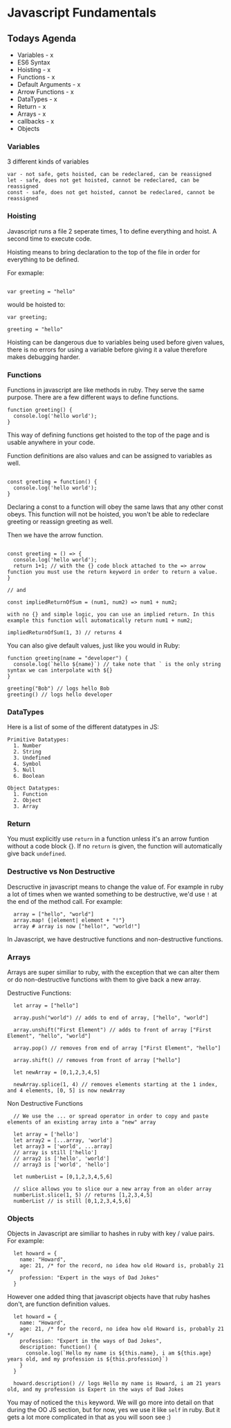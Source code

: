 # Javascript Fundamentals

## Todays Agenda
- Variables - x
- ES6 Syntax 
- Hoisting - x
- Functions - x
- Default Arguments - x
- Arrow Functions - x
- DataTypes - x
- Return - x
- Arrays - x
- callbacks - x
- Objects


### Variables
3 different kinds of variables

```
var - not safe, gets hoisted, can be redeclared, can be reassigned
let - safe, does not get hoisted, cannot be redeclared, can be reassigned
const - safe, does not get hoisted, cannot be redeclared, cannot be reassigned
```

### Hoisting
Javascript runs a file 2 seperate times, 1 to define everything and hoist. A second time to execute code.

Hoisting means to bring declaration to the top of the file in order for everything to be defined.

For exmaple:

```

var greeting = "hello"

```

would be hoisted to:

```
var greeting;

greeting = "hello"
```

Hoisting can be dangerous due to variables being used before given values, there is no errors for using a variable before giving it a value therefore makes debugging harder.

### Functions
Functions in javascript are like methods in ruby. They serve the same purpose. There are a few different ways to define functions.

```
function greeting() {
  console.log('hello world');
}
```

This way of defining functions get hoisted to the top of the page and is usable anywhere in your code.

Function definitions are also values and can be assigned to variables as well.

```

const greeting = function() {
  console.log('hello world');
}

```

Declaring a const to a function will obey the same laws that any other const obeys. This function will not be hoisted, you won't be able to redeclare greeting or reassign greeting as well.

Then we have the arrow function.

```

const greeting = () => {
  console.log('hello world');
  return 1+1; // with the {} code block attached to the => arrow function you must use the return keyword in order to return a value.
}

// and

const impliedReturnOfSum = (num1, num2) => num1 + num2;

with no {} and simple logic, you can use an implied return. In this example this function will automatically return num1 + num2;

impliedReturnOfSum(1, 3) // returns 4

```

You can also give default values, just like you would in Ruby:

```
function greeting(name = "developer") {
  console.log(`hello ${name}`) // take note that ` is the only string syntax we can interpolate with ${}
}

greeting("Bob") // logs hello Bob
greeting() // logs hello developer
```

### DataTypes
Here is a list of some of the different datatypes in JS:
```
Primitive Datatypes:
  1. Number
  2. String
  3. Undefined
  4. Symbol
  5. Null
  6. Boolean

Object Datatypes:
  1. Function
  2. Object
  3. Array
```

### Return
You must explicitly use `return` in a function unless it's an arrow funtion without a code block {}. If no `return` is given, the function will automatically give back `undefined`.

### Destructive vs Non Destructive

Descructive in javascript means to change the value of. For example in ruby a lot of times when we wanted something to be destructive, we'd use `!` at the end of the method call. For example:

```
  array = ["hello", "world"]
  array.map! {|element| element + "!"}
  array # array is now ["hello!", "world!"]
```

In Javascript, we have destructive functions and non-destructive functions.

### Arrays
Arrays are super similiar to ruby, with the exception that we can alter them or do non-destructive functions with them to give back a new array.

Destructive Functions:
```
  let array = ["hello"]

  array.push("world") // adds to end of array, ["hello", "world"]

  array.unshift("First Element") // adds to front of array ["First Element", "hello", "world"]

  array.pop() // removes from end of array ["First Element", "hello"]

  array.shift() // removes from front of array ["hello"]

  let newArray = [0,1,2,3,4,5]

  newArray.splice(1, 4) // removes elements starting at the 1 index, and 4 elements, [0, 5] is now newArray
```

Non Destructive Functions
```
  // We use the ... or spread operator in order to copy and paste elements of an existing array into a "new" array

  let array = ['hello']
  let array2 = [...array, 'world']
  let array3 = ['world', ...array]
  // array is still ['hello']
  // array2 is ['hello', 'world']
  // array3 is ['world', 'hello']

  let numberList = [0,1,2,3,4,5,6]

  // slice allows you to slice our a new array from an older array
  numberList.slice(1, 5) // returns [1,2,3,4,5]
  numberList // is still [0,1,2,3,4,5,6]
```

### Objects
Objects in Javascript are similiar to hashes in ruby with key / value pairs. For example:
```
  let howard = {
    name: "Howard",
    age: 21, /* for the record, no idea how old Howard is, probably 21 */
    profession: "Expert in the ways of Dad Jokes"
  }
```

However one added thing that javascript objects have that ruby hashes don't, are function definition values.
```
  let howard = {
    name: "Howard",
    age: 21, /* for the record, no idea how old Howard is, probably 21 */
    profession: "Expert in the ways of Dad Jokes",
    description: function() {
      console.log(`Hello my name is ${this.name}, i am ${this.age} years old, and my profession is ${this.profession}`)
    }
  }

  howard.description() // logs Hello my name is Howard, i am 21 years old, and my profession is Expert in the ways of Dad Jokes
```

You may of noticed the `this` keyword. We will go more into detail on that during the OO JS section, but for now, yes we use it like `self` in ruby. But it gets a lot more complicated in that as you will soon see :)
